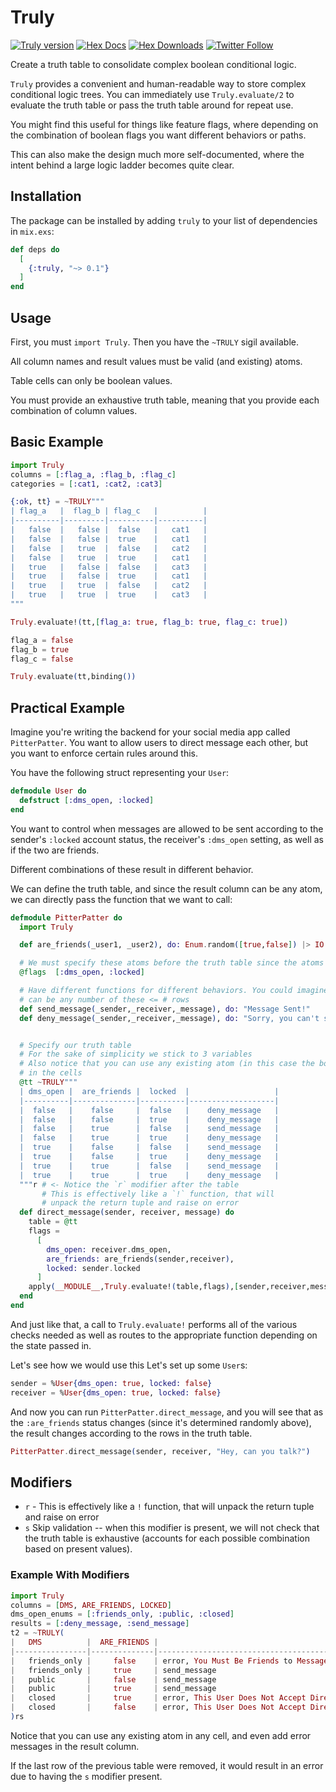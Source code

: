 # Truly

[![Truly version](https://img.shields.io/hexpm/v/truly.svg)](https://hex.pm/packages/truly)
[![Hex Docs](https://img.shields.io/badge/hex-docs-lightgreen.svg)](https://hexdocs.pm/truly/)
[![Hex Downloads](https://img.shields.io/hexpm/dt/truly)](https://hex.pm/packages/truly)
[![Twitter Follow](https://img.shields.io/twitter/follow/ac_alejos?style=social)](https://twitter.com/ac_alejos)
<!-- BEGIN MODULEDOC -->
Create a truth table to consolidate complex boolean conditional logic.

`Truly` provides a convenient and human-readable way to store complex conditional logic trees.
You can immediately use `Truly.evaluate/2` to evaluate the truth table or pass the truth table
around for repeat use.

You might find this useful for things like feature flags, where depending on the combination
of boolean flags you want different behaviors or paths.

This can also make the design much more self-documented, where the intent behind a large
logic ladder becomes quite clear.

## Installation

The package can be installed
by adding `truly` to your list of dependencies in `mix.exs`:

```elixir
def deps do
  [
    {:truly, "~> 0.1"}
  ]
end
```

## Usage

First, you must `import Truly`. Then you have the
`~TRULY` sigil available.

All column names and result values must be valid (and existing) atoms.

Table cells can only be boolean values.

You must provide an exhaustive truth table, meaning that you provide
each combination of column values.

## Basic Example

```elixir
import Truly
columns = [:flag_a, :flag_b, :flag_c]
categories = [:cat1, :cat2, :cat3]

{:ok, tt} = ~TRULY"""
| flag_a   |  flag_b | flag_c   |          |  
|----------|---------|----------|----------|
|   false  |   false |  false   |   cat1   |
|   false  |   false |  true    |   cat1   |
|   false  |   true  |  false   |   cat2   |
|   false  |   true  |  true    |   cat1   |
|   true   |   false |  false   |   cat3   |
|   true   |   false |  true    |   cat1   |
|   true   |   true  |  false   |   cat2   |
|   true   |   true  |  true    |   cat3   |
"""

Truly.evaluate!(tt,[flag_a: true, flag_b: true, flag_c: true])

flag_a = false
flag_b = true
flag_c = false

Truly.evaluate(tt,binding())
```

## Practical Example

Imagine you're writing the backend for your social media app
called `PitterPatter`. You want to allow users to direct message
each other, but you want to enforce certain rules around this.

You have the following struct representing your `User`:

```elixir
defmodule User do
  defstruct [:dms_open, :locked]
end
```

You want to control when messages are allowed to be sent according to
the sender's `:locked` account status, the receiver's `:dms_open` setting,
as well as if the two are friends.

Different combinations of these result in different behavior.

We can define the truth table, and since the result column
can be any atom, we can directly pass the function that we want
to call:

```elixir
defmodule PitterPatter do
  import Truly

  def are_friends(_user1, _user2), do: Enum.random([true,false]) |> IO.inspect(label: "Are friends?")

  # We must specify these atoms before the truth table since the atoms must exist already
  @flags  [:dms_open, :locked]

  # Have different functions for different behaviors. You could imagine there
  # can be any number of these <= # rows
  def send_message(_sender,_receiver,_message), do: "Message Sent!"
  def deny_message(_sender,_receiver,_message), do: "Sorry, you can't send that message!"


  # Specify our truth table
  # For the sake of simplicity we stick to 3 variables
  # Also notice that you can use any existing atom (in this case the boolean atoms)
  # in the cells
  @tt ~TRULY"""
  | dms_open |  are_friends |  locked  |                   |   
  |----------|--------------|----------|-------------------|
  |  false   |    false     |  false   |    deny_message   |
  |  false   |    false     |  true    |    deny_message   |
  |  false   |    true      |  false   |    send_message   |
  |  false   |    true      |  true    |    deny_message   |
  |  true    |    false     |  false   |    send_message   |
  |  true    |    false     |  true    |    deny_message   |
  |  true    |    true      |  false   |    send_message   |
  |  true    |    true      |  true    |    deny_message   |
  """r # <- Notice the `r` modifier after the table
       # This is effectively like a `!` function, that will
       # unpack the return tuple and raise on error
  def direct_message(sender, receiver, message) do
    table = @tt 
    flags = 
      [
        dms_open: receiver.dms_open, 
        are_friends: are_friends(sender,receiver),
        locked: sender.locked
      ]
    apply(__MODULE__,Truly.evaluate!(table,flags),[sender,receiver,message])
  end
end
```

And just like that, a call to `Truly.evaluate!` performs all of the various checks
needed as well as routes to the appropriate function depending on the state passed in.

Let's see how we would use this Let's set up some `User`s:

```elixir
sender = %User{dms_open: true, locked: false}
receiver = %User{dms_open: true, locked: false}
```

And now you can run `PitterPatter.direct_message`, and you will see that
as the `:are_friends` status changes (since it's determined randomly above),
the result changes according to the rows in the truth table.

```elixir
PitterPatter.direct_message(sender, receiver, "Hey, can you talk?")
```

## Modifiers

* `r` - This is effectively like a `!` function, that will unpack the return tuple and raise on error
* `s`  Skip validation -- when this modifier is present, we will not check that the
         truth table is exhaustive (accounts for each possible combination based on present values).

### Example With Modifiers

```elixir
import Truly
columns = [DMS, ARE_FRIENDS, LOCKED]
dms_open_enums = [:friends_only, :public, :closed]
results = [:deny_message, :send_message]
t2 = ~TRULY(
|   DMS          |  ARE_FRIENDS |                                                  |
|----------------|--------------|--------------------------------------------------|
|   friends_only |     false    | error, You Must Be Friends to Message This User  |
|   friends_only |     true     | send_message                                     |
|   public       |     false    | send_message                                     |
|   public       |     true     | send_message                                     |
|   closed       |     true     | error, This User Does Not Accept Direct Messages |
|   closed       |     false    | error, This User Does Not Accept Direct Messages |
)rs
```

Notice that you can use any existing atom in any cell, and even add error messages in the
result column.

If the last row of the previous table were removed, it would result in an error
due to having the `s` modifier present.
<!-- END MODULEDOC -->